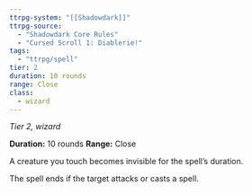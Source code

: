 ```yaml
---
ttrpg-system: "[[Shadowdark]]"
ttrpg-source: 
  - "Shadowdark Core Rules"
  - "Cursed Scroll 1: Diablerie!"
tags:
  - "ttrpg/spell"
tier: 2
duration: 10 rounds
range: Close
class:
  - wizard
---
```

*Tier 2, wizard*

**Duration:** 10 rounds
**Range:** Close

A creature you touch becomes invisible for the spell’s duration.

The spell ends if the target attacks or casts a spell.


